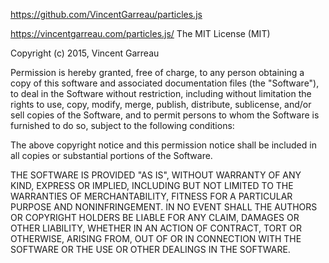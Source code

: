 

https://github.com/VincentGarreau/particles.js

https://vincentgarreau.com/particles.js/
The MIT License (MIT)

Copyright (c) 2015, Vincent Garreau

Permission is hereby granted, free of charge, 
to any person obtaining a copy of this software and 
associated documentation files (the "Software"), 
to deal in the Software without restriction,
including without limitation the rights to use, copy, 
modify, merge, publish, distribute, sublicense, 
and/or sell copies of the Software, and to permit persons to
whom the Software is furnished to do so, subject to the 
following conditions:

The above copyright notice and this permission notice 
shall be included in all copies or substantial portions 
of the Software.

THE SOFTWARE IS PROVIDED "AS IS", WITHOUT WARRANTY OF ANY KIND,
EXPRESS OR IMPLIED, INCLUDING BUT NOT LIMITED TO THE WARRANTIES 
OF MERCHANTABILITY, FITNESS FOR A PARTICULAR PURPOSE 
AND NONINFRINGEMENT. IN NO EVENT SHALL THE AUTHORS OR COPYRIGHT
HOLDERS BE LIABLE FOR ANY CLAIM, DAMAGES OR OTHER LIABILITY, 
WHETHER IN AN ACTION OF CONTRACT, TORT OR OTHERWISE, ARISING FROM,
OUT OF OR IN CONNECTION WITH THE SOFTWARE OR THE USE OR OTHER 
DEALINGS IN THE SOFTWARE.
